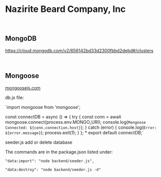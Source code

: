 # Nazirite Beard Company, Inc
<br>

## MongoDB

https://cloud.mongodb.com/v2/656142bd33d2300fbbd2debd#/clusters


<br>


## Mongoose

[mongoosejs.com](https://mongoosejs.com/)


db.js file:

`import mongoose from 'mongoose';

const connectDB = async () => {
  try {
    const conn = await mongoose.connect(process.env.MONGO_URI);
    console.log(`Mongoose Connected: ${conn.connection.host}`);
  } catch (error) {
    console.log(`Error: ${error.message}`);
    process.exit(1);
  }
};
* 
export default connectDB;`




seeder.js
add or delete database

The commands are in the package.json listed under:

`"data:import": "node backend/seeder.js",`

`"data:destroy": "node backend/seeder.js -d"`
